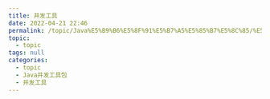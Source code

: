```yaml
---
title: 并发工具
date: 2022-04-21 22:46
permalink: /topic/Java%E5%B9%B6%E5%8F%91%E5%B7%A5%E5%85%B7%E5%8C%85/%E5%B9%B6%E5%8F%91%E5%B7%A5%E5%85%B7
topic: 
  - topic
tags: null
categories: 
  - topic
  - Java并发工具包
  - 并发工具
---
```

　　‍
